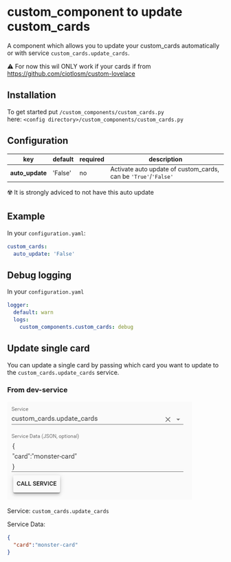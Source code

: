 # custom_component to update custom_cards

A component which allows you to update your custom_cards automatically or with service `custom_cards.update_cards`.

⚠️ For now this wil ONLY work if your cards if from https://github.com/ciotlosm/custom-lovelace


## Installation
To get started put `/custom_components/custom_cards.py`  
here: `<config directory>/custom_components/custom_cards.py`  
  


## Configuration
  
| key | default | required | description
| --- | --- | --- | ---
| **auto_update** | 'False' | no | Activate auto update of custom_cards, can be `'True'`/`'False'`

☢️ It is strongly adviced to not have this auto update

## Example

In your `configuration.yaml`:
```yaml
custom_cards:
  auto_update: 'False'
```

## Debug logging

In your `configuration.yaml`
```yaml
logger:
  default: warn
  logs:
    custom_components.custom_cards: debug
```

## Update single card

You can update a single card by passing which card you want to update to the  `custom_cards.update_cards` service.

### From dev-service

![singlecard](bin/single_card.png)

Service:
`custom_cards.update_cards`

Service Data:

```json
{
  "card":"monster-card"
}
```
